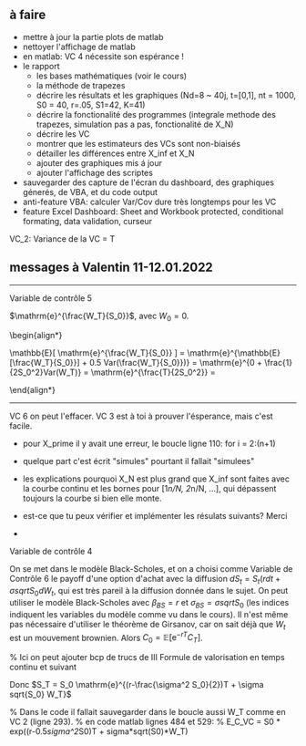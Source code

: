 ## à faire
* mettre à jour la partie plots de matlab
* nettoyer l'affichage de matlab
* en matlab: VC 4 nécessite son espérance !
* le rapport
  + les bases mathématiques (voir le cours)
  + la méthode de trapezes
  + décrire les résultats et les graphiques (Nd=8 ~ 40j, t=[0,1], nt = 1000, S0 = 40, r=.05, S1=42, K=41)
  + décrire la fonctionalité des programmes (integrale methode des trapezes, simulation pas a pas, fonctionalité de X_N)
  + décrire les VC
  + montrer que les estimateurs des VCs sont non-biaisés
  + détailler les différences entre X_inf et X_N
  + ajouter des graphiques mis á jour
  + ajouter l'affichage des scriptes
* sauvegarder des capture de l'écran du dashboard, des graphiques génerés, de VBA, et du code output
* anti-feature VBA: calculer Var/Cov dure très longtemps pour les VC
* feature Excel Dashboard: Sheet and Workbook protected, conditional formating, data validation, curseur

VC_2: Variance de la VC = T

## messages à Valentin 11-12.01.2022

***

Variable de contrôle 5


$\mathrm{e}^{\frac{W_T}{S_0}}$, avec $W_0 = 0$.

\begin{align*}

\mathbb{E}[ \mathrm{e}^{\frac{W_T}{S_0}} ] = 
\mathrm{e}^{\mathbb{E}[\frac{W_T}{S_0}}] + 0.5 Var(\frac{W_T}{S_0}})} = 
\mathrm{e}^{0 +  \frac{1}{2S_0^2}Var(W_T)} =
\mathrm{e}^{\frac{T}{2S_0^2}} =

\end{align*}

***

VC 6 on peut l'effacer.
VC 3 est à toi à prouver l'ésperance, mais c'est facile.

* pour X_prime il y avait une erreur, le boucle ligne 110: for i = 2:(n+1)
* quelque part c'est écrit "simules" pourtant il fallait "simulees"
* les explications pourquoi X_N est plus grand que X_inf sont faites avec la courbe continu et les bornes pour [1*n/N, 2*n/N, ...], qui dépassent toujours la courbe si bien elle monte.
* est-ce que tu peux vérifier et implémenter les résulats suivants? Merci

*

Variable de contrôle 4


On se met dans le modèle Black-Scholes, et on a choisi comme Variable de Contrôle 6 le payoff d'une option d'achat avec la diffusion $dS_t = S_t(rdt + \sigma sqrt{S_0} dW_t$, qui est très pareil à la diffusion donnée dans le sujet.
On peut utiliser le modèle Black-Scholes avec $\beta_{BS} = r$ et $\sigma_{BS} = \sigma sqrt{S_0}$ (les indices indiquent les variables du modèle comme vu dans le cours).
Il n'est même pas nécessaire d'utiliser le théorème de Girsanov, car on sait déjà que $W_t$ est un mouvement brownien.
Alors $C_0 = \mathbb{E}[ \mathrm{e}^{-rT} C_T ]$.

% Ici on peut ajouter bcp de trucs de III Formule de valorisation en temps continu et suivant

Donc $S_T = S_0 \mathrm{e}^{(r-\frac{\sigma^2 S_0}{2})T + \sigma sqrt{S_0} W_T}$

% Dans le code il fallait sauvegarder dans le boucle aussi W_T comme en VC 2 (ligne 293).
% en code matlab lignes 484 et 529: 
% E_C_VC = S0 * exp((r-0.5*sigma^2*S0)T + sigma*sqrt(S0)*W_T)
